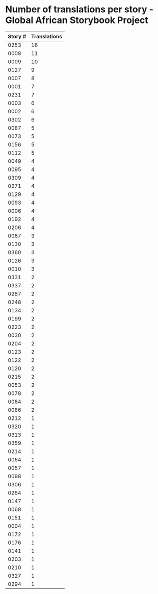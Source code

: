# Number of translations per story - Global African Storybook Project

Story # | Translations
------- | ------------
0253 | 16
0008 | 11
0009 | 10
0127 | 9
0007 | 8
0001 | 7
0231 | 7
0003 | 6
0002 | 6
0302 | 6
0087 | 5
0073 | 5
0156 | 5
0112 | 5
0049 | 4
0095 | 4
0309 | 4
0271 | 4
0129 | 4
0093 | 4
0006 | 4
0192 | 4
0206 | 4
0067 | 3
0130 | 3
0360 | 3
0126 | 3
0010 | 3
0331 | 2
0337 | 2
0287 | 2
0248 | 2
0134 | 2
0199 | 2
0223 | 2
0030 | 2
0204 | 2
0123 | 2
0122 | 2
0120 | 2
0215 | 2
0053 | 2
0078 | 2
0084 | 2
0086 | 2
0212 | 1
0320 | 1
0313 | 1
0359 | 1
0214 | 1
0064 | 1
0057 | 1
0098 | 1
0306 | 1
0264 | 1
0147 | 1
0068 | 1
0151 | 1
0004 | 1
0172 | 1
0176 | 1
0141 | 1
0203 | 1
0210 | 1
0327 | 1
0294 | 1
